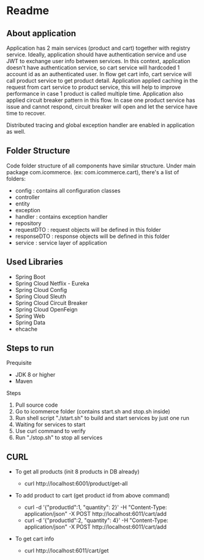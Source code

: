 # Readme
## About application
Application has 2 main services (product and cart) together with registry service. Ideally, application should have authentication service and use JWT to exchange user info between services. In this context, application doesn't have authentication service, so cart service will hardcoded 1 account id as an authenticated user.
In flow get cart info, cart service will call product service to get product detail. Application applied caching in the request from cart service to product service, this will help to improve performance in case 1 product is called multiple time. Application also applied circuit breaker pattern in this flow. In case one product service has issue and cannot respond, circuit breaker will open and let the service have time to recover.

Distributed tracing and global exception handler are enabled in application as well.

## Folder Structure
Code folder structure of all components have similar structure. Under main package com.icommerce.<component-name> (ex: com.icommerce.cart), there's a list of folders:

* config : contains all configuration classes
* controller
* entity
* exception
* handler : contains exception handler
* repository
* requestDTO : request objects will be defined in this folder
* responseDTO : response objects will be defined in this folder
* service : service layer of application

## Used Libraries
* Spring Boot
* Spring Cloud Netflix - Eureka
* Spring Cloud Config
* Spring Cloud Sleuth
* Spring Cloud Circuit Breaker
* Spring Cloud OpenFeign
* Spring Web
* Spring Data
* ehcache

## Steps to run

Prequisite
* JDK 8 or higher
* Maven

Steps
1. Pull source code
2. Go to icommerce folder (contains start.sh and stop.sh inside)
3. Run shell script "./start.sh" to build and start services by just one run
4. Waiting for services to start
5. Use curl command to verify
6. Run "./stop.sh" to stop all services

## CURL
* To get all products (init 8 products in DB already)
	* curl http://localhost:6001/product/get-all

* To add product to cart (get product id from above command)
	* curl -d '{"productId":1, "quantity": 2}' -H "Content-Type: application/json" -X POST http://localhost:6011/cart/add
 	* curl -d '{"productId":2, "quantity": 4}' -H "Content-Type: application/json" -X POST http://localhost:6011/cart/add

* To get cart info
	* curl http://localhost:6011/cart/get
